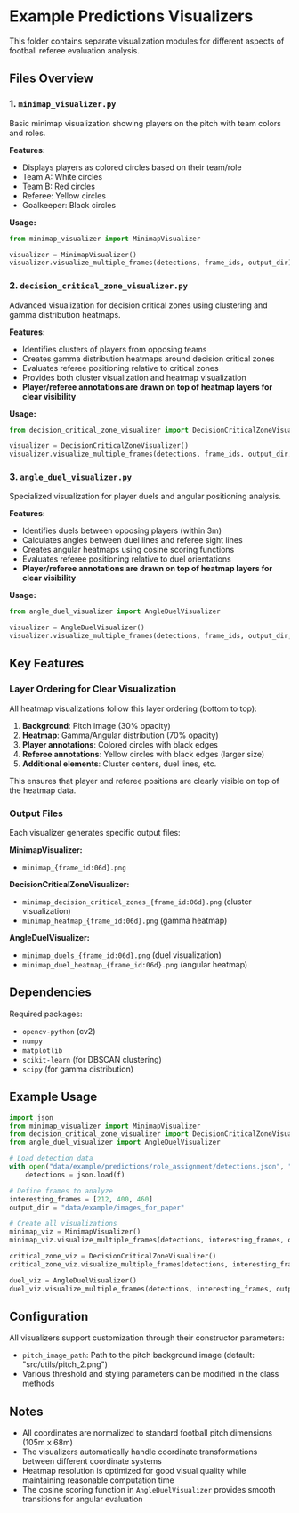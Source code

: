 # Example Predictions Visualizers

This folder contains separate visualization modules for different aspects of football referee evaluation analysis.

## Files Overview

### 1. `minimap_visualizer.py`
Basic minimap visualization showing players on the pitch with team colors and roles.

**Features:**
- Displays players as colored circles based on their team/role
- Team A: White circles
- Team B: Red circles  
- Referee: Yellow circles
- Goalkeeper: Black circles

**Usage:**
```python
from minimap_visualizer import MinimapVisualizer

visualizer = MinimapVisualizer()
visualizer.visualize_multiple_frames(detections, frame_ids, output_dir)
```

### 2. `decision_critical_zone_visualizer.py`
Advanced visualization for decision critical zones using clustering and gamma distribution heatmaps.

**Features:**
- Identifies clusters of players from opposing teams
- Creates gamma distribution heatmaps around decision critical zones
- Evaluates referee positioning relative to critical zones
- Provides both cluster visualization and heatmap visualization
- **Player/referee annotations are drawn on top of heatmap layers for clear visibility**

**Usage:**
```python
from decision_critical_zone_visualizer import DecisionCriticalZoneVisualizer

visualizer = DecisionCriticalZoneVisualizer()
visualizer.visualize_multiple_frames(detections, frame_ids, output_dir, include_heatmap=True)
```

### 3. `angle_duel_visualizer.py`
Specialized visualization for player duels and angular positioning analysis.

**Features:**
- Identifies duels between opposing players (within 3m)
- Calculates angles between duel lines and referee sight lines
- Creates angular heatmaps using cosine scoring functions
- Evaluates referee positioning relative to duel orientations
- **Player/referee annotations are drawn on top of heatmap layers for clear visibility**

**Usage:**
```python
from angle_duel_visualizer import AngleDuelVisualizer

visualizer = AngleDuelVisualizer()
visualizer.visualize_multiple_frames(detections, frame_ids, output_dir, include_heatmap=True)
```

## Key Features

### Layer Ordering for Clear Visualization
All heatmap visualizations follow this layer ordering (bottom to top):
1. **Background**: Pitch image (30% opacity)
2. **Heatmap**: Gamma/Angular distribution (70% opacity) 
3. **Player annotations**: Colored circles with black edges
4. **Referee annotations**: Yellow circles with black edges (larger size)
5. **Additional elements**: Cluster centers, duel lines, etc.

This ensures that player and referee positions are clearly visible on top of the heatmap data.

### Output Files

Each visualizer generates specific output files:

**MinimapVisualizer:**
- `minimap_{frame_id:06d}.png`

**DecisionCriticalZoneVisualizer:**
- `minimap_decision_critical_zones_{frame_id:06d}.png` (cluster visualization)
- `minimap_heatmap_{frame_id:06d}.png` (gamma heatmap)

**AngleDuelVisualizer:**
- `minimap_duels_{frame_id:06d}.png` (duel visualization)
- `minimap_duel_heatmap_{frame_id:06d}.png` (angular heatmap)

## Dependencies

Required packages:
- `opencv-python` (cv2)
- `numpy`
- `matplotlib`
- `scikit-learn` (for DBSCAN clustering)
- `scipy` (for gamma distribution)

## Example Usage

```python
import json
from minimap_visualizer import MinimapVisualizer
from decision_critical_zone_visualizer import DecisionCriticalZoneVisualizer  
from angle_duel_visualizer import AngleDuelVisualizer

# Load detection data
with open("data/example/predictions/role_assignment/detections.json", "r") as f:
    detections = json.load(f)

# Define frames to analyze
interesting_frames = [212, 400, 460]
output_dir = "data/example/images_for_paper"

# Create all visualizations
minimap_viz = MinimapVisualizer()
minimap_viz.visualize_multiple_frames(detections, interesting_frames, output_dir)

critical_zone_viz = DecisionCriticalZoneVisualizer()
critical_zone_viz.visualize_multiple_frames(detections, interesting_frames, output_dir)

duel_viz = AngleDuelVisualizer()
duel_viz.visualize_multiple_frames(detections, interesting_frames, output_dir)
```

## Configuration

All visualizers support customization through their constructor parameters:
- `pitch_image_path`: Path to the pitch background image (default: "src/utils/pitch_2.png")
- Various threshold and styling parameters can be modified in the class methods

## Notes

- All coordinates are normalized to standard football pitch dimensions (105m x 68m)
- The visualizers automatically handle coordinate transformations between different coordinate systems
- Heatmap resolution is optimized for good visual quality while maintaining reasonable computation time
- The cosine scoring function in `AngleDuelVisualizer` provides smooth transitions for angular evaluation 